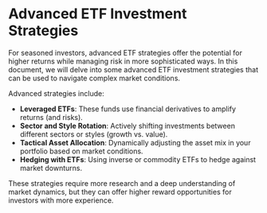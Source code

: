 # Advanced ETF Investment Strategies

For seasoned investors, advanced ETF strategies offer the potential for higher returns while managing risk in more sophisticated ways. In this document, we will delve into some advanced ETF investment strategies that can be used to navigate complex market conditions.

Advanced strategies include:
- **Leveraged ETFs**: These funds use financial derivatives to amplify returns (and risks).
- **Sector and Style Rotation**: Actively shifting investments between different sectors or styles (growth vs. value).
- **Tactical Asset Allocation**: Dynamically adjusting the asset mix in your portfolio based on market conditions.
- **Hedging with ETFs**: Using inverse or commodity ETFs to hedge against market downturns.

These strategies require more research and a deep understanding of market dynamics, but they can offer higher reward opportunities for investors with more experience.

